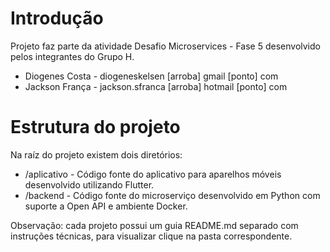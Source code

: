 # Introdução

Projeto faz parte da atividade Desafio Microservices - Fase 5 desenvolvido pelos integrantes do Grupo H.

- Diogenes Costa - diogeneskelsen [arroba] gmail [ponto] com
- Jackson França - jackson.sfranca [arroba] hotmail [ponto] com

# Estrutura do projeto

Na raíz do projeto existem dois diretórios:

- /aplicativo - Código fonte do aplicativo para aparelhos móveis desenvolvido utilizando Flutter.
- /backend - Código fonte do microserviço desenvolvido em Python com suporte a Open API e ambiente Docker.

Observação: cada projeto possui um guia README.md separado com instruções técnicas, para visualizar clique na pasta correspondente.
